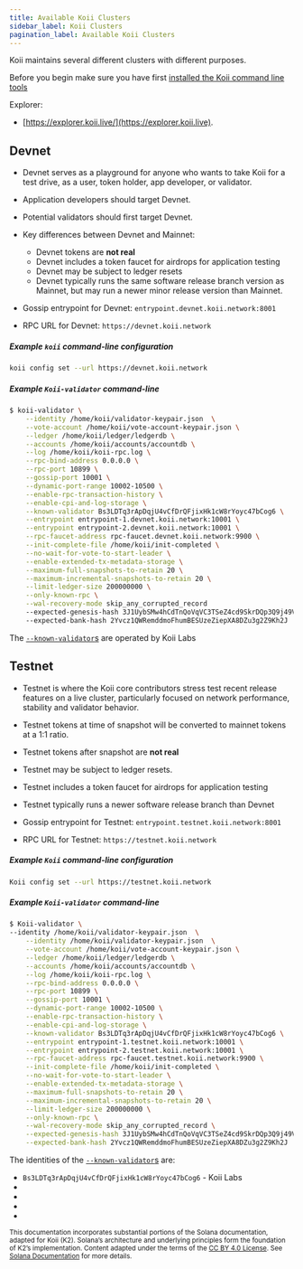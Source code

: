 ```yaml
---
title: Available Koii Clusters
sidebar_label: Koii Clusters
pagination_label: Available Koii Clusters
---
```


Koii maintains several different clusters with different purposes.

Before you begin make sure you have first
[installed the Koii command line tools](https://koii.network/docs/develop/command-line-tool/koii-cli/install-cli)

Explorer:

- [https://explorer.koii.live/](https://explorer.koii.live).

## Devnet

- Devnet serves as a playground for anyone who wants to take Koii for a
  test drive, as a user, token holder, app developer, or validator.
- Application developers should target Devnet.
- Potential validators should first target Devnet.
- Key differences between Devnet and Mainnet:
  - Devnet tokens are **not real**
  - Devnet includes a token faucet for airdrops for application testing
  - Devnet may be subject to ledger resets
  - Devnet typically runs the same software release branch version as Mainnet,
    but may run a newer minor release version than Mainnet.
- Gossip entrypoint for Devnet: `entrypoint.devnet.koii.network:8001`

- RPC URL for Devnet: `https://devnet.koii.network`

##### Example `koii` command-line configuration

```bash
koii config set --url https://devnet.koii.network
```

##### Example `Koii-validator` command-line

```bash
$ koii-validator \
    --identity /home/koii/validator-keypair.json  \
    --vote-account /home/koii/vote-account-keypair.json \
    --ledger /home/koii/ledger/ledgerdb \
    --accounts /home/koii/accounts/accountdb \
    --log /home/koii/koii-rpc.log \
    --rpc-bind-address 0.0.0.0 \
    --rpc-port 10899 \
    --gossip-port 10001 \
    --dynamic-port-range 10002-10500 \
    --enable-rpc-transaction-history \
    --enable-cpi-and-log-storage \
    --known-validator Bs3LDTq3rApDqjU4vCfDrQFjixHk1cW8rYoyc47bCog6 \
    --entrypoint entrypoint-1.devnet.koii.network:10001 \
    --entrypoint entrypoint-2.devnet.koii.network:10001 \
    --rpc-faucet-address rpc-faucet.devnet.koii.network:9900 \
    --init-complete-file /home/koii/init-completed \
    --no-wait-for-vote-to-start-leader \
    --enable-extended-tx-metadata-storage \
    --maximum-full-snapshots-to-retain 20 \
    --maximum-incremental-snapshots-to-retain 20 \
    --limit-ledger-size 200000000 \
    --only-known-rpc \
    --wal-recovery-mode skip_any_corrupted_record
    --expected-genesis-hash 3J1UybSMw4hCdTnQoVqVC3TSeZ4cd9SkrDQp3Q9j49VF
    --expected-bank-hash 2Yvcz1QWRemddmoFhumBESUzeZiepXA8DZu3g2Z9Kh2J
```

The [`--known-validator`s](../../k2-validators/validator-setup.md#known-validators)
are operated by Koii Labs

## Testnet

- Testnet is where the Koii core contributors stress test recent release features on a live
  cluster, particularly focused on network performance, stability and validator
  behavior.
- Testnet tokens at time of snapshot will be converted to mainnet tokens at a 1:1 ratio.
- Testnet tokens after snapshot are **not real**
- Testnet may be subject to ledger resets.
- Testnet includes a token faucet for airdrops for application testing
- Testnet typically runs a newer software release branch than Devnet
- Gossip entrypoint for Testnet: `entrypoint.testnet.koii.network:8001`

- RPC URL for Testnet: `https://testnet.koii.network`

##### Example `Koii` command-line configuration

```bash
Koii config set --url https://testnet.koii.network
```

##### Example `Koii-validator` command-line

```bash
$ Koii-validator \
--identity /home/koii/validator-keypair.json  \
    --identity /home/koii/validator-keypair.json  \
    --vote-account /home/koii/vote-account-keypair.json \
    --ledger /home/koii/ledger/ledgerdb \
    --accounts /home/koii/accounts/accountdb \
    --log /home/koii/koii-rpc.log \
    --rpc-bind-address 0.0.0.0 \
    --rpc-port 10899 \
    --gossip-port 10001 \
    --dynamic-port-range 10002-10500 \
    --enable-rpc-transaction-history \
    --enable-cpi-and-log-storage \
    --known-validator Bs3LDTq3rApDqjU4vCfDrQFjixHk1cW8rYoyc47bCog6 \
    --entrypoint entrypoint-1.testnet.koii.network:10001 \
    --entrypoint entrypoint-2.testnet.koii.network:10001 \
    --rpc-faucet-address rpc-faucet.testnet.koii.network:9900 \
    --init-complete-file /home/koii/init-completed \
    --no-wait-for-vote-to-start-leader \
    --enable-extended-tx-metadata-storage \
    --maximum-full-snapshots-to-retain 20 \
    --maximum-incremental-snapshots-to-retain 20 \
    --limit-ledger-size 200000000 \
    --only-known-rpc \
    --wal-recovery-mode skip_any_corrupted_record \
    --expected-genesis-hash 3J1UybSMw4hCdTnQoVqVC3TSeZ4cd9SkrDQp3Q9j49VF \
    --expected-bank-hash 2Yvcz1QWRemddmoFhumBESUzeZiepXA8DZu3g2Z9Kh2J
```

The identities of the
[`--known-validator`s](../../k2-validators/validator-setup.md#known-validators) are:

- `Bs3LDTq3rApDqjU4vCfDrQFjixHk1cW8rYoyc47bCog6` - Koii Labs
-
-
-
-


<sub>This documentation incorporates substantial portions of the Solana documentation, adapted for Koii (K2). Solana’s architecture and underlying principles form the foundation of K2’s implementation. Content adapted under the terms of the [CC BY 4.0 License](https://creativecommons.org/licenses/by/4.0/). See [Solana Documentation](https://docs.solana.com/) for more details.</sub>